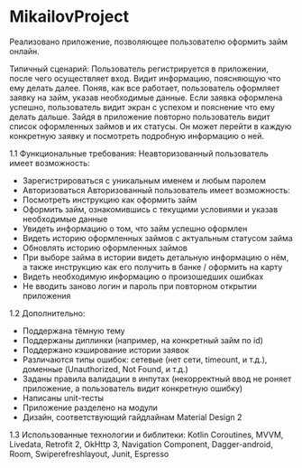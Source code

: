# MikailovProject
Реализовано приложение, позволяющее пользователю оформить займ онлайн.

Типичный сценарий: Пользователь регистрируется в приложении, после чего осуществляет вход. 
Видит информацию, поясняющую что ему делать далее. 
Поняв, как все работает, пользователь оформляет заявку на займ, указав необходимые данные. Если 
заявка оформлена успешно, пользователь видит экран с успехом и пояснение что ему делать дальше.
Зайдя в приложение повторно пользователь видит список оформленных займов и их статусы. Он 
может перейти в каждую конкретную заявку и посмотреть подробную информацию о ней.

1.1 Функциональные требования:
Неавторизованный пользователь имеет возможность:
  - Зарегистрироваться с уникальным именем и любым паролем
  - Авторизоваться
Авторизованный пользователь имеет возможность:
  - Посмотреть инструкцию как оформить займ
  - Оформить займ, ознакомившись с текущими условиями и указав необходимые данные
  - Увидеть информацию о том, что займ успешно оформлен
  - Видеть историю оформленных займов с актуальным статусом займа
  - Обновлять историю оформленных займов
  - При выборе займа в истории видеть детальную информацию о нём, а также инструкцию как его получить в банке / оформить на карту
  - Видеть необходимую информацию о произошедших ошибках
  - Не вводить заново логин и пароль при повторном открытии приложения


1.2 Дополнительно:
- Поддержана тёмную тему
- Поддержаны диплинки (например, на конкретный займ по id)
- Поддержано кэширование истории заявок
- Различаются типы ошибок: сетевые (нет сети, timeount, и т.д.), доменные (Unauthorized, Not Found, и т.д.)
- Заданы правила валидации в инпутах (некорректный ввод не роняет приложение, а пользователь видит конкретную ошибку)
- Написаны unit-тесты
- Приложение разделено на модули
- Дизайн, соответствующий гайдлайнам Material Design 2

1.3 Использованные технологии и библитеки:
Kotlin Coroutines, MVVM, Livedata, Retrofit 2, OkHttp 3, Navigation Component, Dagger-android, Room, Swiperefreshlayout, Junit, Espresso
